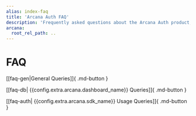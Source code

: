 ```yaml
---
alias: index-faq
title: 'Arcana Auth FAQ'
description: 'Frequently asked questions about the Arcana Auth product, usage, billing, registering an app and getting an Arcana clientId and more.'
arcana:
  root_rel_path: ..
---
```


# FAQ

[[faq-gen|General Queries]]{ .md-button }

[[faq-db| {{config.extra.arcana.dashboard_name}} Queries]]{ .md-button }

[[faq-auth| {{config.extra.arcana.sdk_name}} Usage Queries]]{ .md-button }